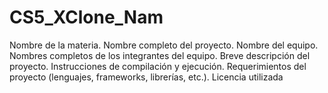 # CS5_XClone_Nam
Nombre de la materia.  Nombre completo del proyecto.  Nombre del equipo.  Nombres completos de los integrantes del equipo.  Breve descripción del proyecto. Instrucciones de compilación y ejecución.  Requerimientos del proyecto (lenguajes, frameworks, librerías, etc.).  Licencia utilizada
